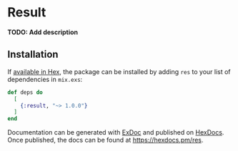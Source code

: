 # Result

**TODO: Add description**

## Installation

If [available in Hex](https://hex.pm/docs/publish), the package can be installed
by adding `res` to your list of dependencies in `mix.exs`:

```elixir
def deps do
  [
    {:result, "~> 1.0.0"}
  ]
end
```

Documentation can be generated with [ExDoc](https://github.com/elixir-lang/ex_doc)
and published on [HexDocs](https://hexdocs.pm). Once published, the docs can
be found at <https://hexdocs.pm/res>.

